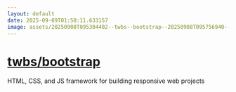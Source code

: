 ```yaml
---
layout: default
date: 2025-09-09T01:50:11.633157
image: assets/20250908T095304402--twbs--bootstrap--20250908T095756940--cropped.png
---
```


# [twbs/bootstrap](https://github.com/twbs/bootstrap)

HTML, CSS, and JS framework for building responsive web projects
